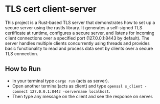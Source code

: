 # TLS cert client-server

This project is a Rust-based TLS server that demonstrates how to set up a secure server using the rustls library. It generates a self-signed TLS certificate at runtime, configures a secure server, and listens for incoming client connections over a specified port (127.0.0.1:8443 by default). The server handles multiple clients concurrently using threads and provides basic functionality to read and process data sent by clients over a secure TLS connection.

## How to Run

- In your terminal type `cargo run` (acts as server).
- Open another terminal(acts as client) and type `openssl s_client -connect 127.0.0.1:8443 -servername localhost`.
- Then type any message on the client and see the response on server.
